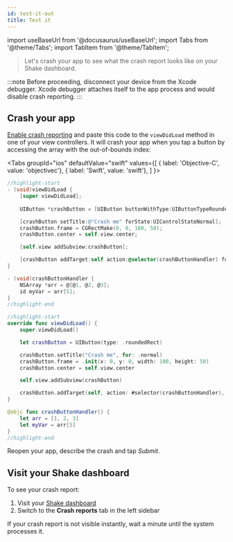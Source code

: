 ```yaml
---
id: test-it-out
title: Test it
---
```

import useBaseUrl from '@docusaurus/useBaseUrl';
import Tabs from '@theme/Tabs'; 
import TabItem from '@theme/TabItem';

>Let's crash your app to see what the crash report looks like on your Shake dashboard.

:::note
Before proceeding, disconnect your device from the Xcode debugger.
Xcode debugger attaches itself to the app process and would disable crash reporting.
:::

## Crash your app

[Enable crash reporting](/ios/crash-reports/enable.md) and paste this code to the `viewDidLoad` method in one of your view controllers.
It will crash your app when you tap a button by accessing the array with the out-of-bounds index:

<Tabs
  groupId="ios"
  defaultValue="swift"
  values={[
    { label: 'Objective-C', value: 'objectivec'},
    { label: 'Swift', value: 'swift'},
  ]
}>

<TabItem value="objectivec">

```objectivec title="ViewController.m"
//highlight-start
- (void)viewDidLoad {
    [super viewDidLoad];
    
    UIButton *crashButton = [UIButton buttonWithType:UIButtonTypeRoundedRect];

    [crashButton setTitle:@"Crash me" forState:UIControlStateNormal];
    crashButton.frame = CGRectMake(0, 0, 100, 50);
    crashButton.center = self.view.center;

    [self.view addSubview:crashButton];

    [crashButton addTarget:self action:@selector(crashButtonHandler) forControlEvents:UIControlEventTouchUpInside];
}

- (void)crashButtonHandler {
    NSArray *arr = @[@1, @2, @3];
    id myVar = arr[5];
}
//highlight-end
```

</TabItem><TabItem value="swift">

```swift title="ViewController.swift"
//highlight-start
override func viewDidLoad() {
    super.viewDidLoad()

    let crashButton = UIButton(type: .roundedRect)

    crashButton.setTitle("Crash me", for: .normal)
    crashButton.frame = .init(x: 0, y: 0, width: 100, height: 50)
    crashButton.center = self.view.center

    self.view.addSubview(crashButton)

    crashButton.addTarget(self, action: #selector(crashButtonHandler), for: .touchUpInside)
}

@objc func crashButtonHandler() {
    let arr = [1, 2, 3]
    let myVar = arr[5]
}
//highlight-end
```

</TabItem></Tabs>

Reopen your app, describe the crash and tap *Submit*.

## Visit your Shake dashboard

To see your crash report:
1. Visit your [Shake dashboard](https://app.shakebugs.com)
1. Switch to the **Crash reports** tab in the left sidebar

If your crash report is not visible instantly, wait a minute until the system processes it.

